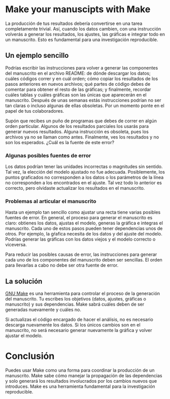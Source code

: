 # Make your manuscipts with Make
La producción de tus resultados debería convertirse en una tarea completamente trivial. Así, cuando
los datos cambien, con una instrucción volverás a generar los resultados, los ajustes, las gráficas
e integrar todo en un manuscrito. Esto es fundamental para una investigación reproducible.

## Un ejemplo sencillo
Podrías escribir las instrucciones para volver a generar las componentes del manuscrito en el
archivo README: de dónde descargar los datos; cuáles códigos correr y en cuál orden; cómo copiar los
resultados de los pasos anteriores en nuevos archivos; qué partes de código debes de comentar para
obtener el resto de las gráficas; y finalmente, recordar cuáles tablas y cuáles gráficas son las
únicas que aparecerán en el manuscrito. Después de unas semanas estás instrucciones podrían no ser
tan claras o incluso algunas de ellas obsoletas. Por un momento ponte en el papel de tus
colaboradores.

Supón que recibes un puño de programas que debes de correr en algún orden particular. Algunos de los
resultados parciales los usarás para generar nuevos resultados. Alguna instrucción es obsoleta, pues
los archivos ya no se llaman como antes. Finalmente, ves los resultados y no son los esperados.
¿Cuál es la fuente de este error?

### Algunas posibles fuentes de error
Los datos podrían tener las unidades incorrectas o magnitudes sin sentido. Tal vez, la elección del
modelo ajustado no fue adecuada. Posiblemente, los puntos graficados no corresponden a los datos o
los parámetros de la línea no corresponden a los encontrados en el ajuste. Tal vez todo lo anterior
es correcto, pero olvidaste actualizar los resultados en el manuscrito.

### Problemas al articular el manuscrito
Hasta un ejemplo tan sencillo como ajustar una recta tiene varias posibles fuentes de error. En
general, el proceso para generar el manuscrito es claro: obtienes los datos, ajustas el modelo,
generas la gráfica e integras el manuscrito. Cada uno de estos pasos pueden tener dependencias unos
de otros. Por ejemplo, la gŕafica necesita de los datos y del ajuste del modelo. Podrías generar las
gráficas con los datos viejos y el modelo correcto o viceversa.

Para reducir las posibles causas de error, las instrucciones para generar cada uno de los
componentes del manuscrito deben ser sencillas. El orden para llevarlas a cabo no debe ser otra
fuente de error.

## La solución
[GNU Make](https://en.wikipedia.org/wiki/Make_(software)) es una herramienta para controlar el
proceso de la generación del manuscrito. Tu escribes los objetivos (datos, ajustes, gráficas o
manuscrito) y sus dependencias. Make sabrá cuáles deben de ser generadas nuevamente y cuáles no.

Si actualizas el código encargado de hacer el análisis, no es necesario descarga nuevamente los
datos. Si los únicos cambios son en el manuscrito, no será necesario generar nuevamente la gráfica y
volver ajustar el modelo.

# Conclusión
Puedes usar Make como una forma para coordinar la producción de un manuscrito. Make sabe cómo
manejar la propagación de las dependencias y solo generará los resultados involucrados por los
cambios nuevos que introduces. Make es una herramienta fundamental para la investigación
reproducible.
